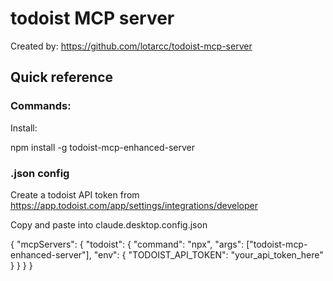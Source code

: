 # todoist MCP server

Created by: <https://github.com/lotarcc/todoist-mcp-server>

## Quick reference


### Commands: 

Install:

npm install -g todoist-mcp-enhanced-server

### .json config

Create a todoist API token from <https://app.todoist.com/app/settings/integrations/developer>

Copy and paste into claude.desktop.config.json

{
  "mcpServers": {
    "todoist": {
      "command": "npx",
      "args": ["todoist-mcp-enhanced-server"],
      "env": {
        "TODOIST_API_TOKEN": "your_api_token_here"
      }
    }
  }
}